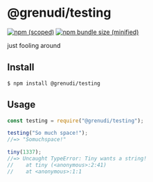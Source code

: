 # @grenudi/testing

[![npm (scoped)](https://img.shields.io/badge/dynamic/json.svg?color=green&label=version&query=%24.version&url=https%3A%2F%2Fraw.githubusercontent.com%2Fgrenudi-js-modules%2Ftesting%2Fmaster%2Fpackage.json)](https://www.npmjs.com/package/@grenudi/testing)
[![npm bundle size (minified)](https://img.shields.io/bundlephobia/min/@bamblehorse/tiny.svg)](https://www.npmjs.com/package/@bamblehorse/tiny)

just fooling around

## Install

```
$ npm install @grenudi/testing
```

## Usage

```js
const testing = require("@grenudi/testing");

testing("So much space!");
//=> "Somuchspace!"

tiny(1337);
//=> Uncaught TypeError: Tiny wants a string!
//    at tiny (<anonymous>:2:41)
//    at <anonymous>:1:1
```
